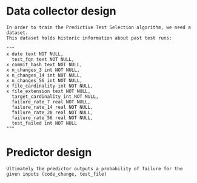 # Data collector design


    In order to train the Predictive Test Selection algorithm, we need a dataset.
    This dataset holds historic information about past test runs:

    """
    x date text NOT NULL,
      test_fqn text NOT NULL,
    x commit_hash text NOT NULL,
    x n_changes_3 int NOT NULL,
    x n_changes_14 int NOT NULL,
    x n_changes_56 int NOT NULL,
    x file_cardinality int NOT NULL,
    x file_extension text NOT NULL,
      target_cardinality int NOT NULL,
      failure_rate_7 real NOT NULL,
      failure_rate_14 real NOT NULL,
      failure_rate_28 real NOT NULL,
      failure_rate_56 real NOT NULL,
      test_failed int NOT NULL
    """

# Predictor design

    Ultimately the predictor outputs a probability of failure for the given inputs (code_change, test_file)
